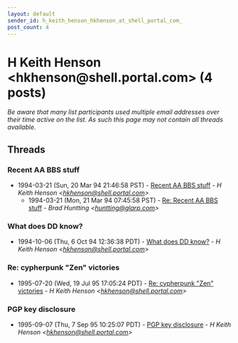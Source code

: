 ```yaml
---
layout: default
sender_id: h_keith_henson_hkhenson_at_shell_portal_com_
post_count: 4
---
```


# H Keith Henson <hkhenson<span>@</span>shell.portal.com> (4 posts)

_Be aware that many list participants used multiple email addresses over their time active on the list. As such this page may not contain all threads available._

## Threads

### Recent AA  BBS stuff
+ 1994-03-21 (Sun, 20 Mar 94 21:46:58 PST) - [Recent AA  BBS stuff](/archive/1994/03/804d868b6bb6da6923525961e3cd1bda07a9a1468b7e699651cfc2d5f124e6ea) - _H Keith Henson \<hkhenson@shell.portal.com\>_
  + 1994-03-21 (Mon, 21 Mar 94 07:45:58 PST) - [Re: Recent AA BBS stuff](/archive/1994/03/b376a8142358dce7e0a01272ae3e5403401a59ea294029968831daeca0cb48a7) - _Brad Huntting \<huntting@glarp.com\>_

### What does DD know?
+ 1994-10-06 (Thu, 6 Oct 94 12:36:38 PDT) - [What does DD know?](/archive/1994/10/48f01a6c5d7dfd40b84283332d16436b91753493f4d23ad703d389928d4abdf7) - _H Keith Henson \<hkhenson@shell.portal.com\>_

### Re: cypherpunk "Zen" victories
+ 1995-07-20 (Wed, 19 Jul 95 17:05:24 PDT) - [Re: cypherpunk "Zen" victories](/archive/1995/07/daca60f4f4d5c51793b488bcf952a3e7388b5ffb5a2ad22d3bc3b34975b7016b) - _H Keith Henson \<hkhenson@shell.portal.com\>_

### PGP key disclosure
+ 1995-09-07 (Thu, 7 Sep 95 10:25:07 PDT) - [PGP key disclosure](/archive/1995/09/30b4f7a2374c1355129c716bd778489b86f5538651a6424e881c02c2ef416e36) - _H Keith Henson \<hkhenson@shell.portal.com\>_

